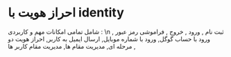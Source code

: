 # احراز هویت با identity 
شامل تمامی امکانات مهم و کاربردی :
\n
ثبت نام ,
ورود ,
خروج ,
فراموشی رمز عبور ,
ورود با حساب گوگل,
ورود با شماره موبایل,
ارسال ایمیل به کاربر,
احراز هویت دو مرحله ای,
مدیریت مقام ها,
مدیریت مقام کاربر ها ,


